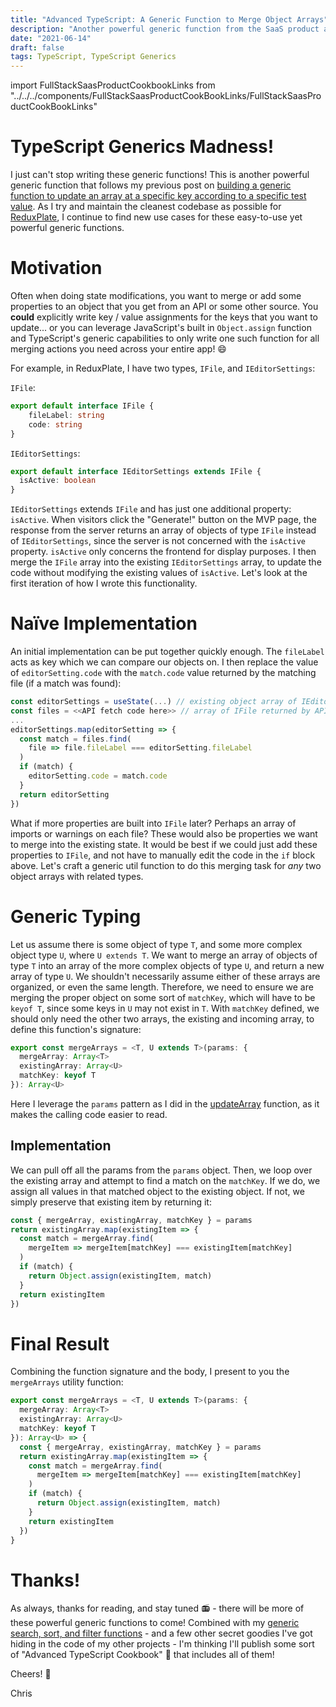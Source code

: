 ```yaml
---
title: "Advanced TypeScript: A Generic Function to Merge Object Arrays"
description: "Another powerful generic function from the SaaS product archives."
date: "2021-06-14"
draft: false
tags: TypeScript, TypeScript Generics
---
```


import FullStackSaasProductCookbookLinks from "../../../components/FullStackSaasProductCookBookLinks/FullStackSaasProductCookBookLinks"

# TypeScript Generics Madness!

I just can't stop writing these generic functions! This is another powerful generic function that follows my previous post on [building a generic function to update an array at a specific key according to a specific test value](/blog/advanced-typescript-a-generic-function-to-update-and-manipulate-object-arrays/). As I try and maintain the cleanest codebase as possible for [ReduxPlate](https://reduxplate.com), I continue to find new use cases for these easy-to-use yet powerful generic functions.

<FullStackSaasProductCookbookLinks/>

# Motivation

Often when doing state modifications, you want to merge or add some properties to an object that you get from an API or some other source. You **could** explicitly write key / value assignments for the keys that you want to update... or you can leverage JavaScript's built in `Object.assign` function and TypeScript's generic capabilities to only write one such function for all merging actions you need across your entire app! 😄

For example, in ReduxPlate, I have two types, `IFile`, and `IEditorSettings`:

`IFile`:

```typescript
export default interface IFile {
    fileLabel: string
    code: string
}
```

`IEditorSettings`:

```typescript
export default interface IEditorSettings extends IFile {
  isActive: boolean
}
```

`IEditorSettings` extends `IFile` and has just one additional property: `isActive`. When visitors click the "Generate!" button on the MVP page, the response from the server returns an array of objects of type `IFile` instead of `IEditorSettings`, since the server is not concerned with the `isActive` property. `isActive` only concerns the frontend for display purposes. I then merge the `IFile` array into the existing `IEditorSettings` array, to update the code without modifying the existing values of `isActive`. Let's look at the first iteration of how I wrote this functionality.

# Naïve Implementation

An initial implementation can be put together quickly enough. The `fileLabel` acts as key which we can compare our objects on. I then replace the value of `editorSetting.code` with the `match.code` value returned by the matching file (if a match was found):

```typescript
const editorSettings = useState(...) // existing object array of IEditorSettings, stateful
const files = <<API fetch code here>> // array of IFile returned by API
...
editorSettings.map(editorSetting => {
  const match = files.find(
    file => file.fileLabel === editorSetting.fileLabel
  )
  if (match) {
    editorSetting.code = match.code
  }
  return editorSetting
})
```

What if more properties are built into `IFile` later? Perhaps an array of imports or warnings on each file? These would also be properties we want to merge into the existing state. It would be best if we could just add these properties to `IFile`, and not have to manually edit the code in the `if` block above. Let's craft a generic util function to do this merging task for _any_ two object arrays with related types.

# Generic Typing

Let us assume there is some object of type `T`, and some more complex object type `U`, where `U extends T`. We want to merge an array of objects of type `T` into an array of the more complex objects of type `U`, and return a new array of type `U`. We shouldn't necessarily assume either of these arrays are organized, or even the same length. Therefore, we need to ensure we are merging the proper object on some sort of `matchKey`, which will have to be `keyof T`, since some keys in `U` may not exist in `T`. With `matchKey` defined, we should only need the other two arrays, the existing and incoming array, to define this function's signature:

```typescript
export const mergeArrays = <T, U extends T>(params: {
  mergeArray: Array<T>
  existingArray: Array<U>
  matchKey: keyof T
}): Array<U>
```

Here I leverage the `params` pattern as I did in the [updateArray](/snippets/#updateArray) function, as it makes the calling code easier to read.

## Implementation

We can pull off all the params from the `params` object. Then, we loop over the existing array and attempt to find a match on the `matchKey`. If we do, we assign all values in that matched object to the existing object. If not, we simply preserve that existing item by returning it:

```typescript
const { mergeArray, existingArray, matchKey } = params
return existingArray.map(existingItem => {
  const match = mergeArray.find(
    mergeItem => mergeItem[matchKey] === existingItem[matchKey]
  )
  if (match) {
    return Object.assign(existingItem, match)
  }
  return existingItem
})
```

# Final Result

Combining the function signature and the body, I present to you the `mergeArrays` utility function:

```typescript
export const mergeArrays = <T, U extends T>(params: {
  mergeArray: Array<T>
  existingArray: Array<U>
  matchKey: keyof T
}): Array<U> => {
  const { mergeArray, existingArray, matchKey } = params
  return existingArray.map(existingItem => {
    const match = mergeArray.find(
      mergeItem => mergeItem[matchKey] === existingItem[matchKey]
    )
    if (match) {
      return Object.assign(existingItem, match)
    }
    return existingItem
  })
}
```

# Thanks!

As always, thanks for reading, and stay tuned 📻 - there will be more of these powerful generic functions to come! Combined with my [generic search, sort, and filter functions](/blog/react-typescript-generic-search-sort-and-filters/) - and a few other secret goodies I've got hiding in the code of my other projects - I'm thinking I'll publish some sort of "Advanced TypeScript Cookbook" 📘 that includes all of them!

Cheers! 🍻

Chris